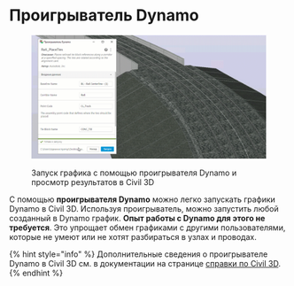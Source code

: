# Проигрыватель Dynamo

<figure><img src="../.gitbook/assets/Rail_PlaceTies_Player (1).gif" alt=""><figcaption><p>Запуск графика с помощью проигрывателя Dynamo и просмотр результатов в Civil 3D</p></figcaption></figure>

С помощью **проигрывателя Dynamo** можно легко запускать графики Dynamo в Civil 3D. Используя проигрыватель, можно запустить любой созданный в Dynamo график. **Опыт работы с Dynamo для этого не требуется**. Это упрощает обмен графиками с другими пользователями, которые не умеют или не хотят разбираться в узлах и проводах.

{% hint style="info" %} Дополнительные сведения о проигрывателе Dynamo в Civil 3D см. в документации на странице [справки по Civil 3D](https://help.autodesk.com/view/CIV3D/2024/ENU/?guid=Civil3D\_Dynamo\_Dynamo\_Player\_html). {% endhint %}
